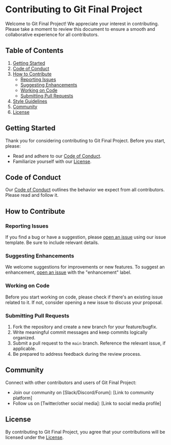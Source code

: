 # Contributing to Git Final Project

Welcome to Git Final Project! We appreciate your interest in contributing. Please take a moment to review this document to ensure a smooth and collaborative experience for all contributors.

## Table of Contents

1. [Getting Started](#getting-started)
2. [Code of Conduct](#code-of-conduct)
3. [How to Contribute](#how-to-contribute)
   - [Reporting Issues](#reporting-issues)
   - [Suggesting Enhancements](#suggesting-enhancements)
   - [Working on Code](#working-on-code)
   - [Submitting Pull Requests](#submitting-pull-requests)
4. [Style Guidelines](#style-guidelines)
5. [Community](#community)
6. [License](#license)

## Getting Started

Thank you for considering contributing to Git Final Project. Before you start, please:
- Read and adhere to our [Code of Conduct](CODE_OF_CONDUCT.md).
- Familiarize yourself with our [License](LICENSE).

## Code of Conduct

Our [Code of Conduct](CODE_OF_CONDUCT.md) outlines the behavior we expect from all contributors. Please read and follow it.

## How to Contribute

### Reporting Issues

If you find a bug or have a suggestion, please [open an issue](https://github.com/pshinde2405/git-final-project/issues) using our issue template. Be sure to include relevant details.

### Suggesting Enhancements

We welcome suggestions for improvements or new features. To suggest an enhancement, [open an issue](https://github.com/pshinde2405/git-final-project/issues) with the "enhancement" label.

### Working on Code

Before you start working on code, please check if there's an existing issue related to it. If not, consider opening a new issue to discuss your proposal.

### Submitting Pull Requests

1. Fork the repository and create a new branch for your feature/bugfix.
2. Write meaningful commit messages and keep commits logically organized.
4. Submit a pull request to the `main` branch. Reference the relevant issue, if applicable.
5. Be prepared to address feedback during the review process.


## Community

Connect with other contributors and users of Git Final Project:
- Join our community on [Slack/Discord/Forum]: [Link to community platform]
- Follow us on [Twitter/other social media]: [Link to social media profile]

## License

By contributing to Git Final Project, you agree that your contributions will be licensed under the [License](LICENSE).
